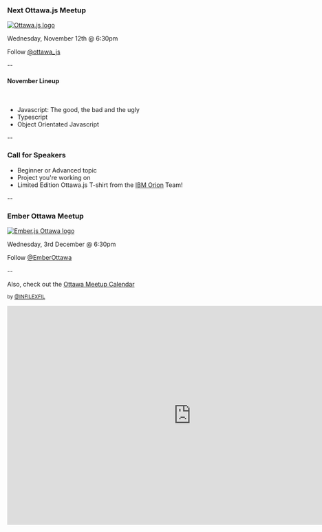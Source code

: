 

### Next Ottawa.js Meetup

[![Ottawa.js logo](../../img/ottawajs.png)](http://www.meetup.com/Ottawa-JavaScript/)

Wednesday, November 12th @ 6:30pm

Follow [@ottawa_js](http://www.twitter.com/ottawa_js)

--

#### November Lineup
</br>

- Javascript: The good, the bad and the ugly
- Typescript
- Object Orientated Javascript

--

### Call for Speakers

- Beginner or Advanced topic
- Project you're working on
- Limited Edition Ottawa.js T-shirt from the [IBM Orion](http://www.eclipse.org/orion/) Team!

--

### Ember Ottawa Meetup

[![Ember.js Ottawa logo](../../img/ember-ottawa.jpeg)](http://www.meetup.com/Ember-js-Ottawa/)

Wednesday, 3rd December @ 6:30pm

Follow [@EmberOttawa](http://www.twitter.com/EmberOttawa)

--

Also, check out the [Ottawa Meetup Calendar](http://ottawa.infilexfil.com/)

<small>by [@INFILEXFIL](http://www.twitter.com/INFILEXFIL)</small>


<iframe width="854" height="510" src="http://ottawa.infilexfil.com/" frameborder="0" allowfullscreen></iframe>
